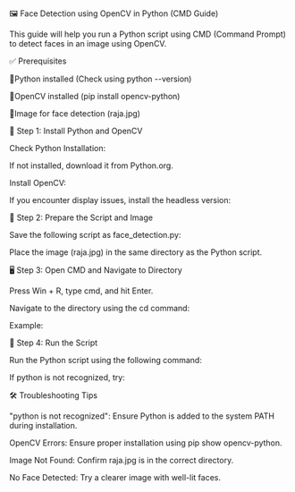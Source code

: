 🖼️ Face Detection using OpenCV in Python (CMD Guide)

This guide will help you run a Python script using CMD (Command Prompt) to detect faces in an image using OpenCV.

✅ Prerequisites

   🚀Python installed (Check using python --version)

  🚀OpenCV installed (pip install opencv-python)

   🚀Image for face detection (raja.jpg)

🚀 Step 1: Install Python and OpenCV

Check Python Installation:

If not installed, download it from Python.org.

Install OpenCV:

If you encounter display issues, install the headless version:

📂 Step 2: Prepare the Script and Image

Save the following script as face_detection.py:

Place the image (raja.jpg) in the same directory as the Python script.

🖥️ Step 3: Open CMD and Navigate to Directory

Press Win + R, type cmd, and hit Enter.

Navigate to the directory using the cd command:

Example:

🚦 Step 4: Run the Script

Run the Python script using the following command:

If python is not recognized, try:

🛠️ Troubleshooting Tips

"python is not recognized": Ensure Python is added to the system PATH during installation.

OpenCV Errors: Ensure proper installation using pip show opencv-python.

Image Not Found: Confirm raja.jpg is in the correct directory.

No Face Detected: Try a clearer image with well-lit faces.
